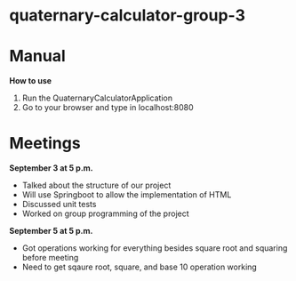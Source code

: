 # quaternary-calculator-group-3

# Manual
**How to use**
1. Run the QuaternaryCalculatorApplication
2. Go to your browser and type in localhost:8080

# Meetings
**September 3 at 5 p.m.**
- Talked about the structure of our project
- Will use Springboot to allow the implementation of HTML
- Discussed unit tests
- Worked on group programming of the project

**September 5 at 5 p.m.**
- Got operations working for everything besides square root and squaring before meeting
- Need to get sqaure root, square, and base 10 operation working
